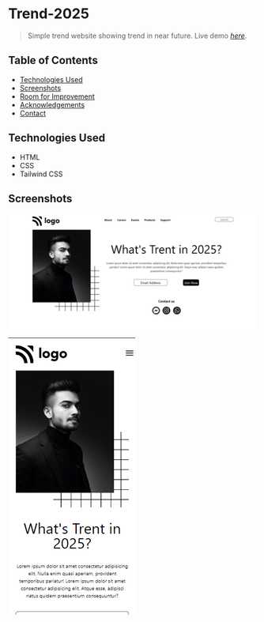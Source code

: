 # Trend-2025
> Simple trend website showing trend in near future.
> Live demo [_here_](https://trend-2025.vercel.app/).

## Table of Contents
* [Technologies Used](#technologies-used)
* [Screenshots](#screenshots)
* [Room for Improvement](#room-for-improvement)
* [Acknowledgements](#acknowledgements)
* [Contact](#contact)
<!-- * [License](#license) -->


## Technologies Used
- HTML
- CSS
- Tailwind CSS


## Screenshots
![Example screenshot](./assets/desktop_ss.png)

![Example screenshot](./assets/mobile_ss.png)






